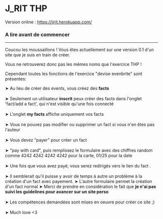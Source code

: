 # J_RIT THP
Version online : https://jirit.herokuapp.com/

<h3> A lire avant de commencer </h3>
        <hr>
          <p> Coucou les moussaillons ! Vous êtes actuellement sur une version 0.1 d'un site que je suis en train de créer.</p>
          <p> Vous ne retrouverez donc pas les mêmes noms que l'exercice THP ! </p>
          <p> Cependant toutes les fonctions de l'exercice "devise evenbrite" sont présentes: </p>
          <p> ➤ Au lieu de créer des events, vous créez des <b>facts</b> <br><br>
             ➤ Seulement un utilisateur <strong>inscrit</strong> peux créer des facts dans l'onglet 'fact/add a fact', qui n'est visible qu'une fois connecté <br><br>
             ➤ L'onglet <strong>my facts </strong> affiche uniquement vos facts <br><br>
             ➤ Vous ne pouvez pas modifier ou supprimer un fact si vous n'en êtes pas l'auteur<br><br>
             ➤ Vous devez "payer" pour créer un fact<br> <br>
             ➤ "pay with card", puis remplissez le formulaire avec des chiffres random comme 4242 4242 4242 4242 pour la carte, 01/25 pour la date  <br><br>
             ➤ Une fois que vous avez payé, vous serez redirigés vers le lien du fact . <br> <br>
             ➤ Il semblerait qu'il puisse y avoir de temps à autre un problème à la création d'un fact avec payement.
             ➤ L'autre formulaire permet la création d'un fact normal
             ➤ Merci de prendre en considération le fait que <strong> je n'ai pas suivi les guidelines pour avancer sur un site perso </strong> <br><br>
             ➤ Les compétences demandées sont mises en oeuvre pour créer ce site ;) <br><br>
             ➤ Much love <3
          </p>
